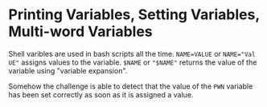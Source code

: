 # Printing Variables, Setting Variables, Multi-word Variables

Shell varibles are used in bash scripts all the time.
`NAME=VALUE` or `NAME="Val UE"` assigns values to the variable.
`$NAME` or `"$NAME"` returns the value of the variable using "variable expansion".

Somehow the challenge is able to detect that the value of the `PWN` variable has been set correctly as soon as it is assigned a value.
